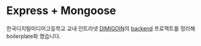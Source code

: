 # Express + Mongoose

한국디지털미디어고등학교 교내 인트라넷 [DIMIGOIN](https://github.com/dimigoin)의 [backend](https://github.com/dimigoin/dimigoin-back-v3) 프로젝트를 정리해 boilerplate화 했습니다.
